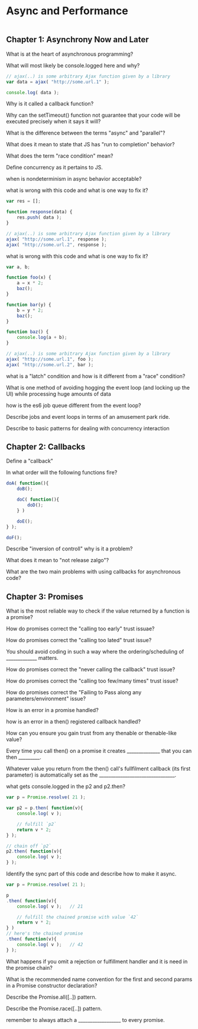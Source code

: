 # Async and Performance

``` javascript

```

## Chapter 1: Asynchrony Now and Later
What is at the heart of asynchronous programming?


What will most likely be console.logged here and why?
``` javascript
// ajax(..) is some arbitrary Ajax function given by a library
var data = ajax( "http://some.url.1" );

console.log( data );
```
Why is it called a callback function?

Why can the setTimeout() function not guarantee that your code will be executed precisely when it says
it will?

What is the difference between the terms "async" and "parallel"?

What does it mean to state that JS has "run to completion" behavior?

What does the term "race condition" mean?

Define concurrency as it pertains to JS.

when is nondeterminism in async behavior acceptable?

what is wrong with this code and what is one way to fix it?
``` javascript
var res = [];

function response(data) {
	res.push( data );
}

// ajax(..) is some arbitrary Ajax function given by a library
ajax( "http://some.url.1", response );
ajax( "http://some.url.2", response );
```


what is wrong with this code and what is one way to fix it?
``` javascript
var a, b;

function foo(x) {
	a = x * 2;
	baz();
}

function bar(y) {
	b = y * 2;
	baz();
}

function baz() {
	console.log(a + b);
}

// ajax(..) is some arbitrary Ajax function given by a library
ajax( "http://some.url.1", foo );
ajax( "http://some.url.2", bar );
```

what is a "latch" condition and how is it different from a "race" condition?

What is one method of avoiding hogging the event loop (and locking up the UI) while processing huge amounts of data

how is the es6 job queue different from the event loop?

Describe jobs and event loops in terms of an amusement park ride.

Describe to basic patterns for dealing with concurrency interaction

## Chapter 2: Callbacks

Define a "callback"

In what order will the following functions fire?
``` javascript
doA( function(){
	doB();

	doC( function(){
		doD();
	} )

	doE();
} );

doF();
```

Describe "inversion of controll" why is it a problem?

What does it mean to "not release zalgo"?

What are the two main problems with using callbacks for asynchronous code?

## Chapter 3: Promises

What is the most reliable way to check if the value returned by a function is a promise?

How do promises correct the "calling too early" trust issuae?

How do promises correct the "calling too lated" trust issue?

You should avoid coding in such a way where the ordering/scheduling of _____________ matters.

How do promises correct the "never calling the callback" trust issue?

How do promises correct the "calling too few/many times" trust issue?

How do promises correct the "Failing to Pass along any parameters/environment" issue?

How is an error in a promise handled?

how is an error in a then() registered callback handled?

How can you ensure you gain trust from any thenable or thenable-like value?

Every time you call then() on a promise it creates ______________ that you can then _________.

Whatever value you return from the then() call's fullfilment callback (its first parameter) is
automatically set as the ________________________________.

what gets console.logged in the  p2 and p2.then?
``` javascript
var p = Promise.resolve( 21 );

var p2 = p.then( function(v){
	console.log( v );

	// fulfill `p2`
	return v * 2;
} );

// chain off `p2`
p2.then( function(v){
	console.log( v );
} );
```

Identify the sync part of this code and describe how to make it async.
```javascript
var p = Promise.resolve( 21 );

p
.then( function(v){
	console.log( v );	// 21

	// fulfill the chained promise with value `42`
	return v * 2;
} )
// here's the chained promise
.then( function(v){
	console.log( v );	// 42
} );
```

What happens if you omit a rejection or fulfillment handler and it is need in the promise chain?

What is the recommended name convention for the first and second params in a Promise constructor declaration?

Describe the Promise.all([..]) pattern.

Describe the Promise.race([..]) pattern.

remember to always attach a __________________ to every promise.
